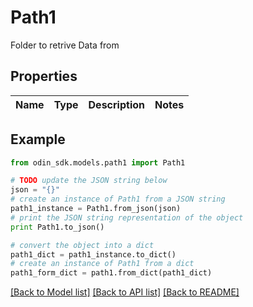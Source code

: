 # Path1

Folder to retrive Data from 

## Properties

Name | Type | Description | Notes
------------ | ------------- | ------------- | -------------

## Example

```python
from odin_sdk.models.path1 import Path1

# TODO update the JSON string below
json = "{}"
# create an instance of Path1 from a JSON string
path1_instance = Path1.from_json(json)
# print the JSON string representation of the object
print Path1.to_json()

# convert the object into a dict
path1_dict = path1_instance.to_dict()
# create an instance of Path1 from a dict
path1_form_dict = path1.from_dict(path1_dict)
```
[[Back to Model list]](../README.md#documentation-for-models) [[Back to API list]](../README.md#documentation-for-api-endpoints) [[Back to README]](../README.md)


